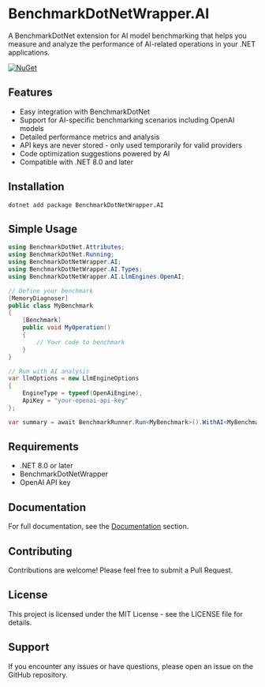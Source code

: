 # BenchmarkDotNetWrapper.AI

A BenchmarkDotNet extension for AI model benchmarking that helps you measure and analyze the performance of AI-related operations in your .NET applications.

[![NuGet](https://img.shields.io/nuget/v/BenchmarkDotNetWrapper.AI.svg)](https://www.nuget.org/packages/BenchmarkDotNetWrapper.AI)

## Features

- Easy integration with BenchmarkDotNet
- Support for AI-specific benchmarking scenarios including OpenAI models
- Detailed performance metrics and analysis
- API keys are never stored - only used temporarily for valid providers
- Code optimization suggestions powered by AI
- Compatible with .NET 8.0 and later

## Installation

```shell
dotnet add package BenchmarkDotNetWrapper.AI
```

## Simple Usage

```csharp
using BenchmarkDotNet.Attributes;
using BenchmarkDotNet.Running;
using BenchmarkDotNetWrapper.AI;
using BenchmarkDotNetWrapper.AI.Types;
using BenchmarkDotNetWrapper.AI.LlmEngines.OpenAI;

// Define your benchmark
[MemoryDiagnoser]
public class MyBenchmark
{
    [Benchmark]
    public void MyOperation()
    {
        // Your code to benchmark
    }
}

// Run with AI analysis
var llmOptions = new LlmEngineOptions
{
    EngineType = typeof(OpenAiEngine),
    ApiKey = "your-openai-api-key"
};

var summary = await BenchmarkRunner.Run<MyBenchmark>().WithAI<MyBenchmark>(llmOptions);
```

## Requirements

- .NET 8.0 or later
- BenchmarkDotNetWrapper
- OpenAI API key

## Documentation

For full documentation, see the [Documentation](Docs/README.md) section.

## Contributing

Contributions are welcome! Please feel free to submit a Pull Request.

## License

This project is licensed under the MIT License - see the LICENSE file for details.

## Support

If you encounter any issues or have questions, please open an issue on the GitHub repository. 